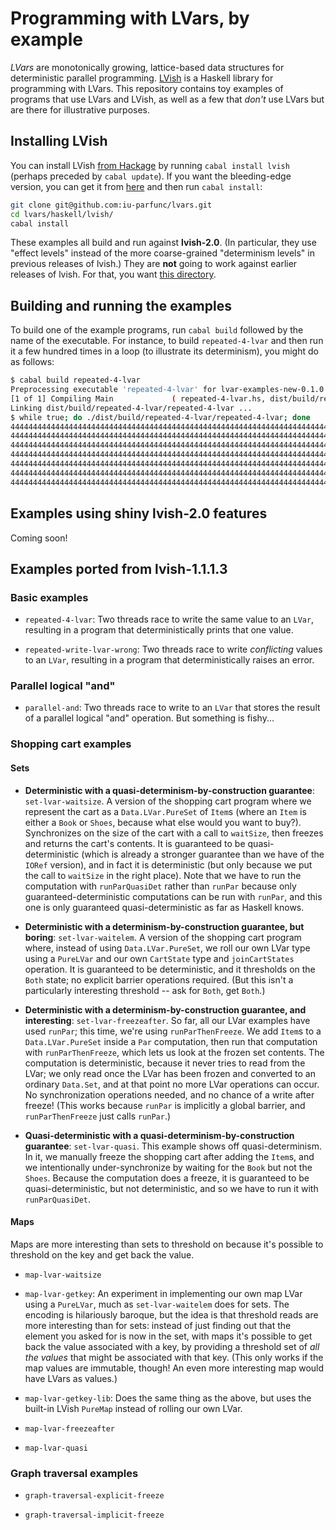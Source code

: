 # Programming with LVars, by example

_LVars_ are monotonically growing, lattice-based data structures for
deterministic parallel programming.
[LVish](http://hackage.haskell.org/package/lvish) is a Haskell library
for programming with LVars.  This repository contains toy examples of
programs that use LVars and LVish, as well as a few that _don't_ use
LVars but are there for illustrative purposes.

## Installing LVish

You can install LVish
[from Hackage](http://hackage.haskell.org/package/lvish) by running
`cabal install lvish` (perhaps preceded by `cabal update`).  If you
want the bleeding-edge version, you can get it from
[here](https://github.com/iu-parfunc/lvars/tree/master/haskell/lvish)
and then run `cabal install`:

``` bash
git clone git@github.com:iu-parfunc/lvars.git
cd lvars/haskell/lvish/
cabal install
```

These examples all build and run against **lvish-2.0**.  (In
particular, they use "effect levels" instead of the more
coarse-grained "determinism levels" in previous releases of lvish.)
They are **not** going to work against earlier releases of lvish.  For
that, you want
[this directory](https://github.com/lkuper/lvar-examples/tree/master/1.1.1.3).

## Building and running the examples

To build one of the example programs, run `cabal build` followed by
the name of the executable.  For instance, to build `repeated-4-lvar`
and then run it a few hundred times in a loop (to illustrate its
determinism), you might do as follows:

``` bash
$ cabal build repeated-4-lvar
Preprocessing executable 'repeated-4-lvar' for lvar-examples-new-0.1.0.0...
[1 of 1] Compiling Main             ( repeated-4-lvar.hs, dist/build/repeated-4-lvar/repeated-4-lvar-tmp/Main.o )
Linking dist/build/repeated-4-lvar/repeated-4-lvar ...
$ while true; do ./dist/build/repeated-4-lvar/repeated-4-lvar; done
4444444444444444444444444444444444444444444444444444444444444444444444444444444444444444444444
4444444444444444444444444444444444444444444444444444444444444444444444444444444444444444444444
4444444444444444444444444444444444444444444444444444444444444444444444444444444444444444444444
4444444444444444444444444444444444444444444444444444444444444444444444444444444444444444444444
4444444444444444444444444444444444444444444444444444444444444444444444444444444444444444444444
4444444444444444444444444444444444444444444444444444444444444444444444444444444444444444444444
44444444444444444444444444444444444444444444444444444444444444444444444444444444444444^C
```

## Examples using shiny lvish-2.0 features

Coming soon!

## Examples ported from lvish-1.1.1.3

### Basic examples

  * `repeated-4-lvar`: Two threads race to write the same value to
     an `LVar`, resulting in a program that deterministically prints
     that one value.
	 
  * `repeated-write-lvar-wrong`: Two threads race to write
     _conflicting_ values to an `LVar`, resulting in a program that
     deterministically raises an error.
	 
### Parallel logical "and"
  
  * `parallel-and`: Two threads race to write to an `LVar` that
    stores the result of a parallel logical "and" operation.  But
    something is fishy...
	
### Shopping cart examples

#### Sets
	
  * **Deterministic with a quasi-determinism-by-construction
    guarantee**: `set-lvar-waitsize`. A version of the shopping cart
    program where we represent the cart as a `Data.LVar.PureSet` of
    `Item`s (where an `Item` is either a `Book` or `Shoes`, because
    what else would you want to buy?).  Synchronizes on the size of
    the cart with a call to `waitSize`, then freezes and returns the
    cart's contents.  It is guaranteed to be quasi-deterministic
    (which is already a stronger guarantee than we have of the `IORef`
    version), and in fact it is deterministic (but only because we put
    the call to `waitSize` in the right place).  Note that we have to
    run the computation with `runParQuasiDet` rather than `runPar`
    because only guaranteed-deterministic computations can be run with
    `runPar`, and this one is only guaranteed quasi-deterministic as
    far as Haskell knows.
	
  * **Deterministic with a determinism-by-construction guarantee, but
    boring**: `set-lvar-waitelem`. A version of the shopping cart
    program where, instead of using `Data.LVar.PureSet`, we roll our
    own LVar type using a `PureLVar` and our own `CartState` type and
    `joinCartStates` operation.  It is guaranteed to be deterministic,
    and it thresholds on the `Both` state; no explicit barrier
    operations required.  (But this isn't a particularly interesting
    threshold -- ask for `Both`, get `Both`.)
	
  * **Deterministic with a determinism-by-construction guarantee, and
    interesting**: `set-lvar-freezeafter`. So far, all our LVar
    examples have used `runPar`; this time, we're using
    `runParThenFreeze`.  We add `Item`s to a `Data.LVar.PureSet`
    inside a `Par` computation, then run that computation with
    `runParThenFreeze`, which lets us look at the frozen set contents.
    The computation is deterministic, because it never tries to read
    from the LVar; we only read once the LVar has been frozen and
    converted to an ordinary `Data.Set`, and at that point no more
    LVar operations can occur.  No synchronization operations needed,
    and no chance of a write after freeze!  (This works because
    `runPar` is implicitly a global barrier, and `runParThenFreeze`
    just calls `runPar`.)
	 
  * **Quasi-deterministic with a quasi-determinism-by-construction
    guarantee**: `set-lvar-quasi`. This example shows off
    quasi-determinism.  In it, we manually freeze the shopping cart
    after adding the `Item`s, and we intentionally under-synchronize
    by waiting for the `Book` but not the `Shoes`.  Because the
    computation does a freeze, it is guaranteed to be
    quasi-deterministic, but not deterministic, and so we have to run
    it with `runParQuasiDet`.
	
#### Maps

Maps are more interesting than sets to threshold on because it's
possible to threshold on the key and get back the value.
	
  * `map-lvar-waitsize`

  * `map-lvar-getkey`: An experiment in implementing our own map LVar
    using a `PureLVar`, much as `set-lvar-waitelem` does for sets.
    The encoding is hilariously baroque, but the idea is that
    threshold reads are more interesting than for sets: instead of
    just finding out that the element you asked for is now in the set,
    with maps it's possible to get back the value associated with a
    key, by providing a threshold set of _all the values_ that might
    be associated with that key.  (This only works if the map values
    are immutable, though!  An even more interesting map would have
    LVars as values.)
	
  * `map-lvar-getkey-lib`: Does the same thing as the above, but uses
    the built-in LVish `PureMap` instead of rolling our own LVar.

  * `map-lvar-freezeafter`

  * `map-lvar-quasi`
  
### Graph traversal examples
  
  * `graph-traversal-explicit-freeze`
  
  * `graph-traversal-implicit-freeze`
